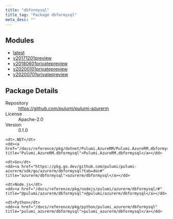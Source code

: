 ```yaml
---
title: "dbformysql"
title_tag: "Package dbformysql"
meta_desc: ""
---
```


<!-- WARNING: this file was generated by Pulumi Docs Generator. -->
<!-- Do not edit by hand unless you're certain you know what you are doing! -->



<h2 id="modules">Modules</h2>
<ul class="api">
    <li><a href="latest/" title="latest"><span class="symbol module"></span>latest</a></li>
    <li><a href="v20171201preview/" title="v20171201preview"><span class="symbol module"></span>v20171201preview</a></li>
    <li><a href="v20180601privatepreview/" title="v20180601privatepreview"><span class="symbol module"></span>v20180601privatepreview</a></li>
    <li><a href="v20200101privatepreview/" title="v20200101privatepreview"><span class="symbol module"></span>v20200101privatepreview</a></li>
    <li><a href="v20200701privatepreview/" title="v20200701privatepreview"><span class="symbol module"></span>v20200701privatepreview</a></li>
</ul>

<h2 id="package-details">Package Details</h2>
<dl class="package-details">
	<dt>Repository</dt>
	<dd><a href="https://github.com/pulumi/pulumi-azurerm">https://github.com/pulumi/pulumi-azurerm</a></dd>
	<dt>License</dt>
	<dd>Apache-2.0</dd>
	<dt>Version</dt>
	<dd>0.1.0</dd>
</dl>



<dl class="tabular">

    <dt>.NET</dt>
    <dd><a href="/docs/reference/pkg/dotnet/Pulumi.AzureRM/Pulumi.AzureRM.dbformysql.html" title="Pulumi.AzureRM.dbformysql">Pulumi.AzureRM.dbformysql</a></dd>

    <dt>Go</dt>
    <dd><a href="https://pkg.go.dev/github.com/pulumi/pulumi-azurerm/sdk/go/azurerm/dbformysql?tab=doc#" title="azurerm/dbformysql">azurerm/dbformysql</a></dd>

    <dt>Node.js</dt>
    <dd><a href="/docs/reference/pkg/nodejs/pulumi/azurerm/dbformysql/#" title="@pulumi/azurerm/dbformysql">@pulumi/azurerm/dbformysql</a></dd>

    <dt>Python</dt>
    <dd><a href="/docs/reference/pkg/python/pulumi_azurerm/dbformysql" title="pulumi_azurerm/dbformysql">pulumi_azurerm/dbformysql</a></dd>

</dl>

